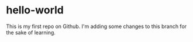 # hello-world
This is my first repo on Github.
I'm adding some changes to this branch for the sake of learning.
